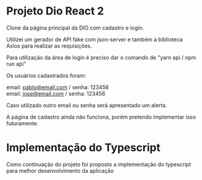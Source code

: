 # Projeto Dio React 2

Clone da página principal da DIO com cadastro e login.

Utilizei um gerador de API fake com json-server e também a biblioteca Axios para realizar as requisições.

Para utilização da área de login é preciso dar o comando de "yarn api / npm run api"

Os usuários cadastrados foram:

email: pablo@email.com / senha: 123456  
email: jose@email.com / senha: 123456

Caso utilizado outro email ou senha será apresentado um alerta.

A página de cadastro ainda não funciona, porém pretendo implementar isso futuramente.

# Implementação do Typescript

Como continuação do projeto foi proposto a implementação do typescript para melhor desenvolvimento da aplicação